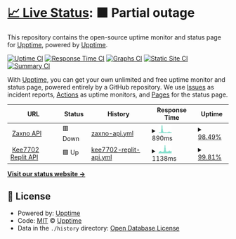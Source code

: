 # [📈 Live Status](https://uptime.kee6.tk): <!--live status--> **🟧 Partial outage**

This repository contains the open-source uptime monitor and status page for [Upptime](https://upptime.js.org), powered by [Upptime](https://github.com/upptime/upptime).

[![Uptime CI](https://github.com/Kee7702/api-uptime/workflows/Uptime%20CI/badge.svg)](https://github.com/Kee7702/api-uptime/actions?query=workflow%3A%22Uptime+CI%22)
[![Response Time CI](https://github.com/Kee7702/api-uptime/workflows/Response%20Time%20CI/badge.svg)](https://github.com/Kee7702/api-uptime/actions?query=workflow%3A%22Response+Time+CI%22)
[![Graphs CI](https://github.com/Kee7702/api-uptime/workflows/Graphs%20CI/badge.svg)](https://github.com/Kee7702/api-uptime/actions?query=workflow%3A%22Graphs+CI%22)
[![Static Site CI](https://github.com/Kee7702/api-uptime/workflows/Static%20Site%20CI/badge.svg)](https://github.com/Kee7702/api-uptime/actions?query=workflow%3A%22Static+Site+CI%22)
[![Summary CI](https://github.com/Kee7702/api-uptime/workflows/Summary%20CI/badge.svg)](https://github.com/Kee7702/api-uptime/actions?query=workflow%3A%22Summary+CI%22)

With [Upptime](https://upptime.js.org), you can get your own unlimited and free uptime monitor and status page, powered entirely by a GitHub repository. We use [Issues](https://github.com/upptime/upptime/issues) as incident reports, [Actions](https://github.com/Kee7702/api-uptime/actions) as uptime monitors, and [Pages](https://uptime.kee6.tk) for the status page.

<!--start: status pages-->
<!-- This summary is generated by Upptime (https://github.com/upptime/upptime) -->
<!-- Do not edit this manually, your changes will be overwritten -->
<!-- prettier-ignore -->
| URL | Status | History | Response Time | Uptime |
| --- | ------ | ------- | ------------- | ------ |
| <img alt="" src="https://icons.duckduckgo.com/ip3/api.kee6.tk.ico" height="13"> [Zaxno API](https://api.kee6.tk/status) | 🟥 Down | [zaxno-api.yml](https://github.com/Kee7702/api-uptime/commits/HEAD/history/zaxno-api.yml) | <details><summary><img alt="Response time graph" src="./graphs/zaxno-api/response-time-week.png" height="20"> 890ms</summary><br><a href="https://uptime.kee6.tk/history/zaxno-api"><img alt="Response time 708" src="https://img.shields.io/endpoint?url=https%3A%2F%2Fraw.githubusercontent.com%2FKee7702%2Fapi-uptime%2FHEAD%2Fapi%2Fzaxno-api%2Fresponse-time.json"></a><br><a href="https://uptime.kee6.tk/history/zaxno-api"><img alt="24-hour response time 1824" src="https://img.shields.io/endpoint?url=https%3A%2F%2Fraw.githubusercontent.com%2FKee7702%2Fapi-uptime%2FHEAD%2Fapi%2Fzaxno-api%2Fresponse-time-day.json"></a><br><a href="https://uptime.kee6.tk/history/zaxno-api"><img alt="7-day response time 890" src="https://img.shields.io/endpoint?url=https%3A%2F%2Fraw.githubusercontent.com%2FKee7702%2Fapi-uptime%2FHEAD%2Fapi%2Fzaxno-api%2Fresponse-time-week.json"></a><br><a href="https://uptime.kee6.tk/history/zaxno-api"><img alt="30-day response time 708" src="https://img.shields.io/endpoint?url=https%3A%2F%2Fraw.githubusercontent.com%2FKee7702%2Fapi-uptime%2FHEAD%2Fapi%2Fzaxno-api%2Fresponse-time-month.json"></a><br><a href="https://uptime.kee6.tk/history/zaxno-api"><img alt="1-year response time 708" src="https://img.shields.io/endpoint?url=https%3A%2F%2Fraw.githubusercontent.com%2FKee7702%2Fapi-uptime%2FHEAD%2Fapi%2Fzaxno-api%2Fresponse-time-year.json"></a></details> | <details><summary><a href="https://uptime.kee6.tk/history/zaxno-api">98.49%</a></summary><a href="https://uptime.kee6.tk/history/zaxno-api"><img alt="All-time uptime 97.61%" src="https://img.shields.io/endpoint?url=https%3A%2F%2Fraw.githubusercontent.com%2FKee7702%2Fapi-uptime%2FHEAD%2Fapi%2Fzaxno-api%2Fuptime.json"></a><br><a href="https://uptime.kee6.tk/history/zaxno-api"><img alt="24-hour uptime 100.00%" src="https://img.shields.io/endpoint?url=https%3A%2F%2Fraw.githubusercontent.com%2FKee7702%2Fapi-uptime%2FHEAD%2Fapi%2Fzaxno-api%2Fuptime-day.json"></a><br><a href="https://uptime.kee6.tk/history/zaxno-api"><img alt="7-day uptime 98.49%" src="https://img.shields.io/endpoint?url=https%3A%2F%2Fraw.githubusercontent.com%2FKee7702%2Fapi-uptime%2FHEAD%2Fapi%2Fzaxno-api%2Fuptime-week.json"></a><br><a href="https://uptime.kee6.tk/history/zaxno-api"><img alt="30-day uptime 97.61%" src="https://img.shields.io/endpoint?url=https%3A%2F%2Fraw.githubusercontent.com%2FKee7702%2Fapi-uptime%2FHEAD%2Fapi%2Fzaxno-api%2Fuptime-month.json"></a><br><a href="https://uptime.kee6.tk/history/zaxno-api"><img alt="1-year uptime 97.61%" src="https://img.shields.io/endpoint?url=https%3A%2F%2Fraw.githubusercontent.com%2FKee7702%2Fapi-uptime%2FHEAD%2Fapi%2Fzaxno-api%2Fuptime-year.json"></a></details>
| <img alt="" src="https://icons.duckduckgo.com/ip3/api.spookee.tk.ico" height="13"> [Kee7702 Replit API](https://api.spookee.tk/status) | 🟩 Up | [kee7702-replit-api.yml](https://github.com/Kee7702/api-uptime/commits/HEAD/history/kee7702-replit-api.yml) | <details><summary><img alt="Response time graph" src="./graphs/kee7702-replit-api/response-time-week.png" height="20"> 1138ms</summary><br><a href="https://uptime.kee6.tk/history/kee7702-replit-api"><img alt="Response time 1873" src="https://img.shields.io/endpoint?url=https%3A%2F%2Fraw.githubusercontent.com%2FKee7702%2Fapi-uptime%2FHEAD%2Fapi%2Fkee7702-replit-api%2Fresponse-time.json"></a><br><a href="https://uptime.kee6.tk/history/kee7702-replit-api"><img alt="24-hour response time 1110" src="https://img.shields.io/endpoint?url=https%3A%2F%2Fraw.githubusercontent.com%2FKee7702%2Fapi-uptime%2FHEAD%2Fapi%2Fkee7702-replit-api%2Fresponse-time-day.json"></a><br><a href="https://uptime.kee6.tk/history/kee7702-replit-api"><img alt="7-day response time 1138" src="https://img.shields.io/endpoint?url=https%3A%2F%2Fraw.githubusercontent.com%2FKee7702%2Fapi-uptime%2FHEAD%2Fapi%2Fkee7702-replit-api%2Fresponse-time-week.json"></a><br><a href="https://uptime.kee6.tk/history/kee7702-replit-api"><img alt="30-day response time 1873" src="https://img.shields.io/endpoint?url=https%3A%2F%2Fraw.githubusercontent.com%2FKee7702%2Fapi-uptime%2FHEAD%2Fapi%2Fkee7702-replit-api%2Fresponse-time-month.json"></a><br><a href="https://uptime.kee6.tk/history/kee7702-replit-api"><img alt="1-year response time 1873" src="https://img.shields.io/endpoint?url=https%3A%2F%2Fraw.githubusercontent.com%2FKee7702%2Fapi-uptime%2FHEAD%2Fapi%2Fkee7702-replit-api%2Fresponse-time-year.json"></a></details> | <details><summary><a href="https://uptime.kee6.tk/history/kee7702-replit-api">99.81%</a></summary><a href="https://uptime.kee6.tk/history/kee7702-replit-api"><img alt="All-time uptime 99.79%" src="https://img.shields.io/endpoint?url=https%3A%2F%2Fraw.githubusercontent.com%2FKee7702%2Fapi-uptime%2FHEAD%2Fapi%2Fkee7702-replit-api%2Fuptime.json"></a><br><a href="https://uptime.kee6.tk/history/kee7702-replit-api"><img alt="24-hour uptime 100.00%" src="https://img.shields.io/endpoint?url=https%3A%2F%2Fraw.githubusercontent.com%2FKee7702%2Fapi-uptime%2FHEAD%2Fapi%2Fkee7702-replit-api%2Fuptime-day.json"></a><br><a href="https://uptime.kee6.tk/history/kee7702-replit-api"><img alt="7-day uptime 99.81%" src="https://img.shields.io/endpoint?url=https%3A%2F%2Fraw.githubusercontent.com%2FKee7702%2Fapi-uptime%2FHEAD%2Fapi%2Fkee7702-replit-api%2Fuptime-week.json"></a><br><a href="https://uptime.kee6.tk/history/kee7702-replit-api"><img alt="30-day uptime 99.79%" src="https://img.shields.io/endpoint?url=https%3A%2F%2Fraw.githubusercontent.com%2FKee7702%2Fapi-uptime%2FHEAD%2Fapi%2Fkee7702-replit-api%2Fuptime-month.json"></a><br><a href="https://uptime.kee6.tk/history/kee7702-replit-api"><img alt="1-year uptime 99.79%" src="https://img.shields.io/endpoint?url=https%3A%2F%2Fraw.githubusercontent.com%2FKee7702%2Fapi-uptime%2FHEAD%2Fapi%2Fkee7702-replit-api%2Fuptime-year.json"></a></details>

<!--end: status pages-->

[**Visit our status website →**](https://uptime.kee6.tk)

## 📄 License

- Powered by: [Upptime](https://github.com/upptime/upptime)
- Code: [MIT](./LICENSE) © [Upptime](https://upptime.js.org)
- Data in the `./history` directory: [Open Database License](https://opendatacommons.org/licenses/odbl/1-0/)
